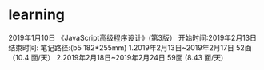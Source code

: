 # learning
2019年1月10日
《JavaScript高级程序设计》(第3版）
开始时间:2019年2月13日
结束时间:
笔记路径:(b5 182*255mm)
  1.2019年2月13日~2019年2月17日 52面（10.4 面/天）
  2.2019年2月18日~2019年2月24日 59面 (8.43 面/天)       

